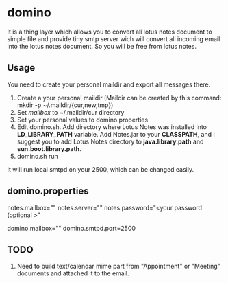 domino
======

It is a thing layer which allows you to convert all lotus notes
document to simple file and provide tiny smtp server wich will convert
all incoming email into the lotus notes document. So you will be free
from lotus notes.

Usage
-----

You need to create your personal maildir and export all messages
there.

1. Create a your personal maildir (Maildir can be created by this
   command: mkdir -p ~/.maildir/{cur,new,tmp})
2. Set *mailbox* to ~/.maildir/cur directory
3. Set your personal values to domino.properties
4. Edit domino.sh. Add directory where Lotus Notes was installed into
   **LD\_LIBRARY\_PATH** variable. Add Notes.jar to your **CLASSPATH**, and I
   suggest you to add Lotus Notes directory to **java.library.path** and
   **sun.boot.library.path**.
5. domino.sh run

It will run local smtpd on your 2500, which can be changed easily.

domino.properties
-----------------
notes.mailbox="<your notes mailbox>"
notes.server="<your notes server>"
notes.password="<your password (optional >"

domino.mailbox="<your local directory for exporting email>"
domino.smtpd.port=2500


TODO
----

1. Need to build text/calendar mime part from "Appointment" or
   "Meeting" documents and attached it to the email.
